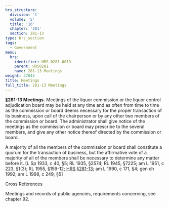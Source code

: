 ```yaml
---
hrs_structure:
  division: '1'
  volume: '5'
  title: '16'
  chapter: '281'
  section: 281-13
type: hrs_section
tags:
  - Government
menu:
  hrs:
    identifier: HRS_0281-0013
    parent: HRS0281
    name: 281-13 Meetings
weight: 37045
title: Meetings
full_title: 281-13 Meetings
---
```

**§281-13 Meetings.** Meetings of the liquor commission or the liquor control adjudication board may be held at any time and as often from time to time as the commission or board deems necessary for the proper transaction of its business, upon call of the chairperson or by any other two members of the commission or board. The administrator shall give notice of the meetings as the commission or board may prescribe to the several members, and give any other notice thereof directed by the commission or board.

A majority of all the members of the commission or board shall constitute a quorum for the transaction of business, but the affirmative vote of a majority of all of the members shall be necessary to determine any matter before it. [L Sp 1933, c 40, §5; RL 1935, §2574; RL 1945, §7225; am L 1951, c 223, §1(3); RL 1955, §159-12; [HRS §281-13](/title-16/chapter-281/section-281-13/); am L 1990, c 171, §4; gen ch 1992; am L 1998, c 249, §5]

Cross References

Meetings and records of public agencies, requirements concerning, see chapter 92.